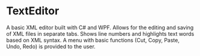 # TextEditor
A basic XML editor built with C# and WPF. Allows for the editing and saving of XML files in separate tabs. Shows line numbers and highlights text words based on XML syntax. A menu with basic functions (Cut, Copy, Paste, Undo, Redo) is provided to the user.
